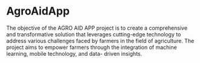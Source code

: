# AgroAidApp
The objective of the AGRO AID APP project is to create a comprehensive and transformative solution that leverages cutting-edge technology to address various challenges faced by farmers in the field of agriculture. The project aims to empower  farmers through the integration of machine learning, mobile technology, and data- driven insights.
